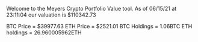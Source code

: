 Welcome to the Meyers Crypto Portfolio Value tool. 
As of 06/15/21 at 23:11:04 our valuation is $110342.73 

BTC Price = $39977.63
 ETH Price = $2521.01
BTC Holdings = 1.06BTC
 ETH holdings = 26.960005962ETH 
